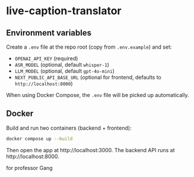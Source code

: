 # live-caption-translator
## Environment variables

Create a `.env` file at the repo root (copy from `.env.example`) and set:

- `OPENAI_API_KEY` (required)
- `ASR_MODEL` (optional, default `whisper-1`)
- `LLM_MODEL` (optional, default `gpt-4o-mini`)
- `NEXT_PUBLIC_API_BASE_URL` (optional for frontend, defaults to `http://localhost:8000`)

When using Docker Compose, the `.env` file will be picked up automatically.

## Docker

Build and run two containers (backend + frontend):

```sh
docker compose up --build
```

Then open the app at http://localhost:3000. The backend API runs at http://localhost:8000.

for professor Gang
